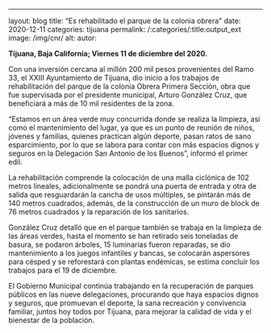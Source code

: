 ﻿---
layout: blog
title:  “Es rehabilitado el parque de la colonia obrera"
date:   2020-12-11
categories: tijuana
permalink: /:categories/:title:output_ext
image: /img/cnr/
alt: 
autor: 
 
**Tijuana, Baja California; Viernes 11 de diciembre del 2020.**


Con una inversión cercana al millón 200 mil pesos provenientes del Ramo 33, el XXIII Ayuntamiento de Tijuana, dio inicio a los trabajos de rehabilitación del parque de la colonia Obrera Primera Sección, obra que fue supervisada por el presidente municipal, Arturo González Cruz, que beneficiará a más de 10 mil residentes de la zona.


“Estamos en un área verde muy concurrida donde se realiza la limpieza, así como el mantenimiento del lugar, ya que es un punto de reunión de niños, jóvenes y familias, quienes practican algún deporte, pasan ratos de sano esparcimiento, por lo que se labora para contar con más espacios dignos y seguros en la Delegación San Antonio de los Buenos”, informó el primer edil.


La rehabilitación comprende la colocación de una malla ciclónica de 102 metros lineales, adicionalmente se pondrá una puerta de entrada y otra de salida que resguardarán la cancha de usos múltiples, se pintarán más de 140 metros cuadrados, además, de la construcción de un muro de block de 76 metros cuadrados y la reparación de los sanitarios.


González Cruz detalló que en el parque también se trabaja en la limpieza de las áreas verdes, hasta el momento se han retirado seis toneladas de basura, se podaron árboles, 15 luminarias fueron reparadas, se dio mantenimiento a los juegos infantiles y bancas, se colocarán aspersores para césped y se reforestará con plantas endémicas, se estima concluir los trabajos para el 19 de diciembre.


El Gobierno Municipal continúa trabajando en la recuperación de parques públicos en las nueve delegaciones, procurando que haya espacios dignos y seguros, que promuevan el deporte, la sana recreación y convivencia familiar, juntos hoy todos por Tijuana, para mejorar la calidad de vida y el bienestar de la población.